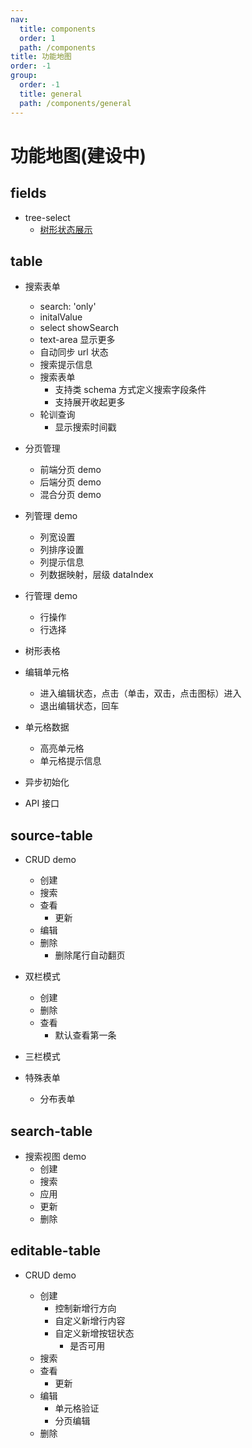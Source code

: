 ```yaml
---
nav:
  title: components
  order: 1
  path: /components
title: 功能地图
order: -1
group:
  order: -1
  title: general
  path: /components/general
---
```


# 功能地图(建设中)

## fields

- tree-select
  - [树形状态展示](http://localhost:8000/one-start/fields/one-field-tree-select#%E6%A0%91%E5%BD%A2%E7%8A%B6%E6%80%81%E5%B1%95%E7%A4%BA)

## table

- 搜索表单

  - search: 'only'
  - initalValue
  - select showSearch
  - text-area 显示更多
  - 自动同步 url 状态
  - 搜索提示信息
  - 搜索表单
    - 支持类 schema 方式定义搜索字段条件
    - 支持展开收起更多
  - 轮训查询
    - 显示搜索时间戳

- 分页管理

  - 前端分页 demo
  - 后端分页 demo
  - 混合分页 demo

- 列管理 demo

  - 列宽设置
  - 列排序设置
  - 列提示信息
  - 列数据映射，层级 dataIndex

- 行管理 demo

  - 行操作
  - 行选择

- 树形表格

- 编辑单元格

  - 进入编辑状态，点击（单击，双击，点击图标）进入
  - 退出编辑状态，回车

- 单元格数据

  - 高亮单元格
  - 单元格提示信息

- 异步初始化

- API 接口

## source-table

- CRUD demo

  - 创建
  - 搜索
  - 查看
    - 更新
  - 编辑
  - 删除
    - 删除尾行自动翻页

- 双栏模式

  - 创建
  - 删除
  - 查看
    - 默认查看第一条

- 三栏模式

- 特殊表单
  - 分布表单

## search-table

- 搜索视图 demo
  - 创建
  - 搜索
  - 应用
  - 更新
  - 删除

## editable-table

- CRUD demo

  - 创建
    - 控制新增行方向
    - 自定义新增行内容
    - 自定义新增按钮状态
      - 是否可用
  - 搜索
  - 查看
    - 更新
  - 编辑
    - 单元格验证
    - 分页编辑
  - 删除
